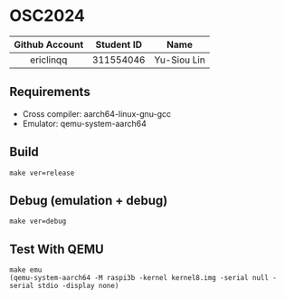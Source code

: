 # OSC2024

| Github Account | Student ID |    Name     |
|:--------------:|:----------:|:-----------:|
|   ericlinqq    | 311554046  | Yu-Siou Lin |

## Requirements

* Cross compiler: aarch64-linux-gnu-gcc
* Emulator: qemu-system-aarch64

## Build 

```
make ver=release
```

## Debug (emulation + debug)

```
make ver=debug
```

## Test With QEMU

```
make emu
(qemu-system-aarch64 -M raspi3b -kernel kernel8.img -serial null -serial stdio -display none)
```
